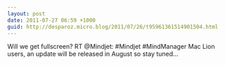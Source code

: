 ```yaml
---
layout: post
date: 2011-07-27 06:59 +1000
guid: http://desparoz.micro.blog/2011/07/26/t95961361514901504.html
---
```

Will we get fullscreen? RT @Mindjet: #Mindjet #MindManager Mac Lion users, an update will be released in August so stay tuned...
